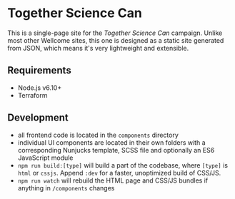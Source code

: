 # Together Science Can

This is a single-page site for the *Together Science Can* campaign. Unlike most other Wellcome sites, this one is designed as a static site generated from JSON, which means it's very lightweight and extensible.

## Requirements

+ Node.js v6.10+
+ Terraform

## Development

+ all frontend code is located in the `components` directory
+ individual UI components are located in their own folders with a corresponding Nunjucks template, SCSS file and optionally an ES6 JavaScript module
+ `npm run build:[type]` will build a part of the codebase, where `[type]` is `html` or `cssjs`. Append `:dev` for a faster, unoptimized build of CSS/JS.
+ `npm run watch` will rebuild the HTML page and CSS/JS bundles if anything in `/components` changes

